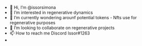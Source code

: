 - 👋 Hi, I’m @issorsimona
- 👀 I’m interested in regenerative dynamics 
- 🌱 I’m currently wondering arounf potential tokens - Nfts use for regenerative purposes
- 💞️ I’m looking to collaborate on regenerative projects 
- 📫 How to reach me Discord Issor#1263
- 
